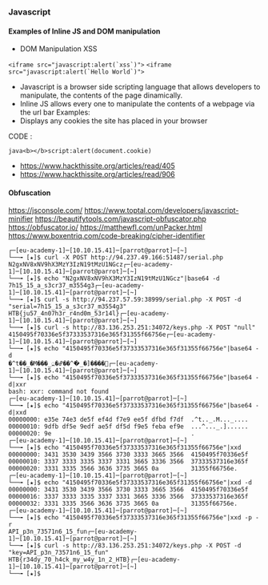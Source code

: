 ### Javascript

#### Examples of Inline JS and DOM manipulation

* DOM Manipulation XSS

``` <iframe src="javascript:alert(`xss`)"> ```
``` <iframe src="javascript:alert(`Hello World`)"> ```

* Javascript is a browser side scripting language that allows developers to manipulate, the contents of the page dinamically. 
* Inline JS allows every one to manipulate the contents of a webpage via the url bar Examples:
* Displays any cookies the site has placed in your browser

CODE :

``` java<b></b>script:alert(document.cookie) ```

* https://www.hackthissite.org/articles/read/405
* https://www.hackthissite.org/articles/read/906

#### Obfuscation

https://jsconsole.com/
https://www.toptal.com/developers/javascript-minifier
https://beautifytools.com/javascript-obfuscator.php
https://obfuscator.io/
https://matthewfl.com/unPacker.html
https://www.boxentriq.com/code-breaking/cipher-identifier

```
┌─[eu-academy-1]─[10.10.15.41]─[parrot@parrot]─[~]
└──╼ [★]$ curl -X POST http://94.237.49.166:51487/serial.php
N2gxNV8xNV9hX3MzY3IzN19tMzU1NGcz┌─[eu-academy-1]─[10.10.15.41]─[parrot@parrot]─[~]
└──╼ [★]$ echo "N2gxNV8xNV9hX3MzY3IzN19tMzU1NGcz"|base64 -d
7h15_15_a_s3cr37_m3554g3┌─[eu-academy-1]─[10.10.15.41]─[parrot@parrot]─[~]
└──╼ [★]$ curl -s http://94.237.57.59:38999/serial.php -X POST -d "serial=7h15_15_a_s3cr37_m3554g3"
HTB{ju57_4n07h3r_r4nd0m_53r14l}┌─[eu-academy-1]─[10.10.15.41]─[parrot@parrot]─[~]
└──╼ [★]$ curl -s http://83.136.253.251:34072/keys.php -X POST "null"
4150495f70336e5f37333537316e365f31355f66756e┌─[eu-academy-1]─[10.10.15.41]─[parrot@parrot]─[~]
└──╼ [★]$ echo "4150495f70336e5f37333537316e365f31355f66756e"|base64 -d
�^t��_�M���_߽�ߝ��^�߮_�]����┌─[eu-academy-1]─[10.10.15.41]─[parrot@parrot]─[~]
└──╼ [★]$ echo "4150495f70336e5f37333537316e365f31355f66756e"|base64 -d|xxr
bash: xxr: command not found
┌─[eu-academy-1]─[10.10.15.41]─[parrot@parrot]─[~]
└──╼ [★]$ echo "4150495f70336e5f37333537316e365f31355f66756e"|base64 -d|xxd
00000000: e35e 74e3 de5f ef4d f7e9 ee5f dfbd f7df  .^t.._.M..._....
00000010: 9dfb df5e 9edf ae5f df5d f9e5 feba ef9e  ...^..._.]......
00000020: 9e                                       .
┌─[eu-academy-1]─[10.10.15.41]─[parrot@parrot]─[~]
└──╼ [★]$ echo "4150495f70336e5f37333537316e365f31355f66756e"|xxd
00000000: 3431 3530 3439 3566 3730 3333 3665 3566  4150495f70336e5f
00000010: 3337 3333 3335 3337 3331 3665 3336 3566  37333537316e365f
00000020: 3331 3335 3566 3636 3735 3665 0a         31355f66756e.
┌─[eu-academy-1]─[10.10.15.41]─[parrot@parrot]─[~]
└──╼ [★]$ echo "4150495f70336e5f37333537316e365f31355f66756e"|xxd -d
00000000: 3431 3530 3439 3566 3730 3333 3665 3566  4150495f70336e5f
00000016: 3337 3333 3335 3337 3331 3665 3336 3566  37333537316e365f
00000032: 3331 3335 3566 3636 3735 3665 0a         31355f66756e.
┌─[eu-academy-1]─[10.10.15.41]─[parrot@parrot]─[~]
└──╼ [★]$ echo "4150495f70336e5f37333537316e365f31355f66756e"|xxd -p -r
API_p3n_73571n6_15_fun┌─[eu-academy-1]─[10.10.15.41]─[parrot@parrot]─[~]
└──╼ [★]$ curl -s http://83.136.253.251:34072/keys.php -X POST -d "key=API_p3n_73571n6_15_fun" 
HTB{r34dy_70_h4ck_my_w4y_1n_2_HTB}┌─[eu-academy-1]─[10.10.15.41]─[parrot@parrot]─[~]
└──╼ [★]$ 

```